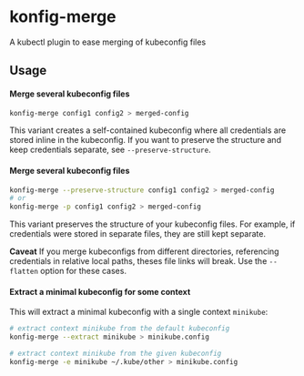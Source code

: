# konfig-merge
A kubectl plugin to ease merging of kubeconfig files

## Usage

#### Merge several kubeconfig files
```bash
konfig-merge config1 config2 > merged-config
```
This variant creates a self-contained kubeconfig where all credentials are stored inline in the kubeconfig.
If you want to preserve the structure and keep credentials separate, see `--preserve-structure`.

#### Merge several kubeconfig files
```bash
konfig-merge --preserve-structure config1 config2 > merged-config
# or
konfig-merge -p config1 config2 > merged-config
```
This variant preserves the structure of your kubeconfig files.
For example, if credentials were stored in separate files, they are still kept separate.

**Caveat** If you merge kubeconfigs from different directories, referencing credentials in relative local paths, theses file links will break.
Use the `--flatten` option for these cases.

#### Extract a minimal kubeconfig for some context
This will extract a minimal kubeconfig with a single context `minikube`:
```bash
# extract context minikube from the default kubeconfig
konfig-merge --extract minikube > minikube.config

# extract context minikube from the given kubeconfig
konfig-merge -e minikube ~/.kube/other > minikube.config
```
